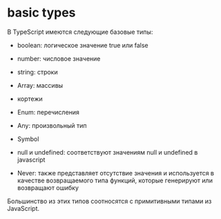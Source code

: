# basic types

В TypeScript имеются следующие базовые типы:

- boolean: логическое значение true или false

- number: числовое значение

- string: строки

- Array: массивы

- кортежи

- Enum: перечисления

- Any: произвольный тип

- Symbol

- null и undefined: соответствуют значениям null и undefined в javascript

- Never: также представляет отсутствие значения и используется в качестве возвращаемого типа функций, которые генерируют или возвращают ошибку

Большинство из этих типов соотносятся с примитивными типами из JavaScript.
